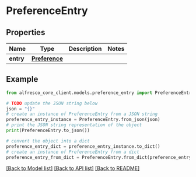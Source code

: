 # PreferenceEntry


## Properties

Name | Type | Description | Notes
------------ | ------------- | ------------- | -------------
**entry** | [**Preference**](Preference.md) |  | 

## Example

```python
from alfresco_core_client.models.preference_entry import PreferenceEntry

# TODO update the JSON string below
json = "{}"
# create an instance of PreferenceEntry from a JSON string
preference_entry_instance = PreferenceEntry.from_json(json)
# print the JSON string representation of the object
print(PreferenceEntry.to_json())

# convert the object into a dict
preference_entry_dict = preference_entry_instance.to_dict()
# create an instance of PreferenceEntry from a dict
preference_entry_from_dict = PreferenceEntry.from_dict(preference_entry_dict)
```
[[Back to Model list]](../README.md#documentation-for-models) [[Back to API list]](../README.md#documentation-for-api-endpoints) [[Back to README]](../README.md)



